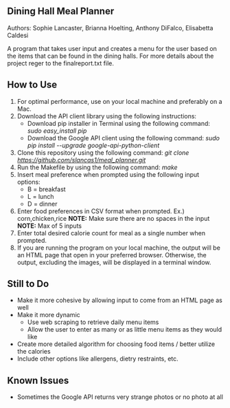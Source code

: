 ## Dining Hall Meal Planner

Authors: Sophie Lancaster, Brianna Hoelting, Anthony DiFalco, Elisabetta Caldesi

A program that takes user input and creates a menu for the user based on the items that can be found in the dining halls. 
For more details about the project reger to the finalreport.txt file.

## How to Use

1. For optimal performance, use on your local machine and preferably on a Mac.
2. Download the API client library using the following instructions:
	* Download pip installer in Terminal using the following command: *sudo easy_install pip*
	* Download the Google API client using the following command: *sudo pip install --upgrade google-api-python-client*
3. Clone this repository using the following command: *git clone https://github.com/slancas1/meal_planner.git*
4. Run the Makefile by using the following command: *make*
5. Insert meal preference when prompted using the following input options:
	* B = breakfast
	* L = lunch
	* D = dinner
6. Enter food preferences in CSV format when prompted.
	Ex.) corn,chicken,rice
	**NOTE:** Make sure there are no spaces in the input
	**NOTE:** Max of 5 inputs
7. Enter total desired calorie count for meal as a single number when prompted.
8. If you are running the program on your local machine, the output will be an HTML page that open in your preferred browser.
Otherwise, the output, excluding the images, will be displayed in a terminal window.

## Still to Do

* Make it more cohesive by allowing input to come from an HTML page as well
* Make it more dynamic
	* Use web scraping to retrieve daily menu items
	* Allow the user to enter as many or as little menu items as they would like
* Create more detailed algorithm for choosing food items / better utilize the calories
* Include other options like allergens, dietry restraints, etc.

## Known Issues

* Sometimes the Google API returns very strange photos or no photo at all 
